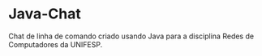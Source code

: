 # Java-Chat
 
Chat de linha de comando criado usando Java para a disciplina Redes de Computadores da UNIFESP.
